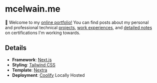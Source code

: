 # mcelwain.me
👋 Welcome to my [online portfolio!](https://mcelwain.me/) You can find posts about my personal and professional technical [projects](https://mcelwain.me/projects), [work experiences](https://mcelwain.me/experience), and [detailed notes](https://mcelwain.me/posts) on certifications I'm working towards.

## Details
- **Framework**: [Next.js](https://nextjs.org/)
- **Styling**: [Tailwind CSS](https://tailwindcss.com/)
- **Template**: [Nextra](https://nextra.site/)
- **Deployment**: [Coolify](https://coolify.io/) Locally Hosted